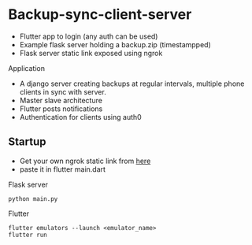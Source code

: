 # Backup-sync-client-server

- Flutter app to login (any auth can be used)
- Example flask server holding a backup.zip (timestampped)
- Flask server static link exposed using ngrok
  
Application
- A django server creating backups at regular intervals, multiple phone clients in sync with server.
- Master slave architecture
- Flutter posts notifications
- Authentication for clients using auth0

## Startup

- Get your own ngrok static link from <a href="https://ngrok.com/">here</a>
- paste it in flutter main.dart

Flask server <br>
```
python main.py
```

Flutter
```
flutter emulators --launch <emulator_name>
flutter run
```


